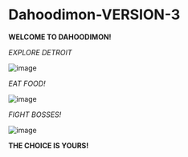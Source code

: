 # Dahoodimon-VERSION-3

**WELCOME TO DAHOODIMON!**



*EXPLORE DETROIT*

![image](https://github.com/j7jhj/Dahoodimon-VERSION-3/assets/157136647/7edabb20-06b9-451f-bbef-c8fecc1f012f)



*EAT FOOD!*

![image](https://github.com/j7jhj/Dahoodimon-VERSION-3/assets/157136647/cc6cd323-cdfe-4829-8c7e-24de2ca3fa78)



*FIGHT BOSSES!*

![image](https://github.com/j7jhj/Dahoodimon-VERSION-3/assets/157136647/eb314941-0b61-4b5b-ac37-9e3633ce2de9)



**THE CHOICE IS YOURS!**

